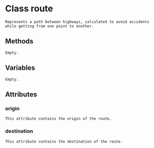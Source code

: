 # Class route 
	Represents a path between highways, calculated to avoid accidents while getting from one point to another.

## Methods

    Empty.

## Variables

    Empty.

## Attributes

### origin

    This attribute contains the origin of the route.

### destination

    This attribute contains the destination of the route.


